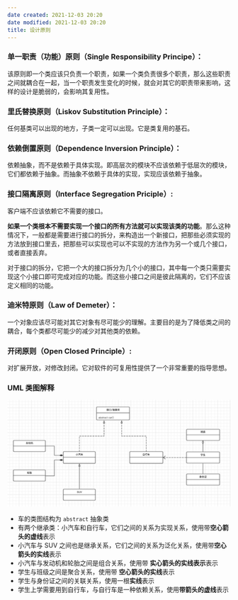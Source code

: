 ```yaml
---
date created: 2021-12-03 20:20
date modified: 2021-12-03 20:20
title: 设计原则
---
```

### 单一职责（功能）原则（Single Responsibility Principe）：

该原则即一个类应该只负责一个职责，如果一个类负责很多个职责，那么这些职责之间就耦合在一起，当一个职责发生变化的时候，就会对其它的职责带来影响，这样的设计是脆弱的，会影响其复用性。

### 里氏替换原则（Liskov Substitution Principle）：

任何基类可以出现的地方，子类一定可以出现。它是类复用的基石。

### 依赖倒置原则（Dependence Inversion Principle）：

依赖抽象，而不是依赖于具体实现。即高层次的模块不应该依赖于低层次的模块，它们都依赖于抽象。而抽象不依赖于具体的实现，实现应该依赖于抽象。

### 接口隔离原则（Interface Segregation Priciple）:

客户端不应该依赖它不需要的接口。

**如果一个类根本不需要实现一个接口的所有方法就可以实现该类的功能**。那么这种情况下，一般都是需要进行接口的拆分，来构造出一个新接口，把那些必须实现的方法放到接口里去，把那些可以实现也可以不实现的方法作为另一个或几个接口，或者直接丢弃。

对于接口的拆分，它把一个大的接口拆分为几个小的接口，其中每一个类只需要实现这个小接口即可完成对应的功能。而这些小接口之间是彼此隔离的，它们不应该定义相同的功能。

### 迪米特原则（Law of Demeter）：

一个对象应该尽可能对其它对象有尽可能少的理解。主要目的是为了降低类之间的耦合，每个类都尽可能少的减少对其他类的依赖。

### 开闭原则（Open Closed Principle）:

对扩展开放，对修改封闭。它对软件的可复用性提供了一个非常重要的指导思想。



### UML 类图解释

![](assets/uml.jpeg)

- 车的类图结构为 `abstract` 抽象类
- 有两个继承类：小汽车和自行车，它们之间的关系为实现关系，使用带**空心箭头的虚线**表示
- 小汽车与 SUV 之间也是继承关系，它们之间的关系为泛化关系，使用带**空心箭头的实线**表示
- 小汽车与发动机和轮胎之间是组合关系，使用带 **实心箭头的实线表示**表示
- 学生与班级之间是聚合关系，使用带 **空心箭头的实线**表示
- 学生与身份证之间的关联关系，使用一根**实线**表示
- 学生上学需要用到自行车，与自行车是一种依赖关系，使用**带箭头的虚线**表示